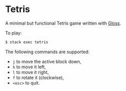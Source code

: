 # Tetris

A minimal but functional Tetris game written with
[Gloss](https://hackage.haskell.org/package/gloss).

To play:

```sh
$ stack exec tetris
```

The following commands are supported:

+ `j` to move the active block down,
+ `h` to move it left,
+ `l` to move it right,
+ `f` to rotate it (clockwise),
+ `<esc>` to quit.
